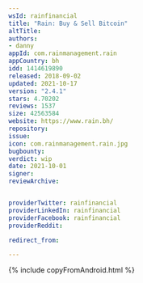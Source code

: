 ```yaml
---
wsId: rainfinancial
title: "Rain: Buy & Sell Bitcoin"
altTitle: 
authors:
- danny
appId: com.rainmanagement.rain
appCountry: bh
idd: 1414619890
released: 2018-09-02
updated: 2021-10-17
version: "2.4.1"
stars: 4.70202
reviews: 1537
size: 42563584
website: https://www.rain.bh/
repository: 
issue: 
icon: com.rainmanagement.rain.jpg
bugbounty: 
verdict: wip
date: 2021-10-01
signer: 
reviewArchive:


providerTwitter: rainfinancial
providerLinkedIn: rainfinancial
providerFacebook: rainfinancial
providerReddit: 

redirect_from:

---
```


 {% include copyFromAndroid.html %}
